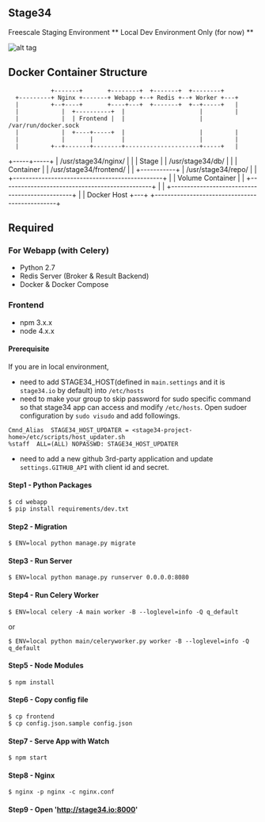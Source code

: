 ## Stage34
Freescale Staging Environment
** Local Dev Environment Only (for now) **

![alt tag](http://g.recordit.co/0J84vWlwC5.gif)

## Docker Container Structure

                +-------+       +--------+  +-------+  +--------+
      +---------+ Nginx +-------+ Webapp +--+ Redis +--+ Worker +---+
      |         +--+----+       +----+---+  +-------+  +--+-----+   |
      |            |  +----------+  |                     |         |
      |            |  | Frontend |  |                     | /var/run/docker.sock
      |            |  +----+-----+  |                     |         |
      |            |       |        |                     |         |
      |         +--+-------+--------+---------------------+-----+   |
+-----+-----+   |    /usr/stage34/nginx/                        |   |
|   Stage   |   |    /usr/stage34/db/                           |   |
| Container |   |    /usr/stage34/frontend/                     |   |
+-----------+   |    /usr/stage34/repo/                         |   |
                +-----------------------------------------------+   |
                |                 Volume Container              |   |
                +-----------------------------------------------+   |
                                                                    |
                +-----------------------------------------------+   |
                |                    Docker Host                +---+
                +-----------------------------------------------+

## Required
### For Webapp (with Celery)
- Python 2.7
- Redis Server (Broker & Result Backend)
- Docker & Docker Compose

### Frontend
- npm 3.x.x
- node 4.x.x

#### Prerequisite
If you are in local environment,

- need to add STAGE34_HOST(defined in `main.settings` and it is `stage34.io` by default) into `/etc/hosts`
- need to make your group to skip password for sudo specific command so that stage34 app can access and modify `/etc/hosts`. Open sudoer configuration by `sudo visudo` and add followings.
```
Cmnd_Alias  STAGE34_HOST_UPDATER = <stage34-project-home>/etc/scripts/host_updater.sh
%staff  ALL=(ALL) NOPASSWD: STAGE34_HOST_UPDATER
```
- need to add a new github 3rd-party application and update `settings.GITHUB_API` with client id and secret.

#### Step1 - Python Packages
```
$ cd webapp
$ pip install requirements/dev.txt
```

#### Step2 - Migration
```
$ ENV=local python manage.py migrate
```

#### Step3 - Run Server
```
$ ENV=local python manage.py runserver 0.0.0.0:8080
```

#### Step4 - Run Celery Worker
```
$ ENV=local celery -A main worker -B --loglevel=info -Q q_default
```
or
```
$ ENV=local python main/celeryworker.py worker -B --loglevel=info -Q q_default
```


#### Step5 - Node Modules
```
$ npm install
```

#### Step6 - Copy config file
```
$ cp frontend
$ cp config.json.sample config.json
```

#### Step7 - Serve App with Watch
```
$ npm start
```

#### Step8 - Nginx
```
$ nginx -p nginx -c nginx.conf
```

#### Step9 - Open 'http://stage34.io:8000'
